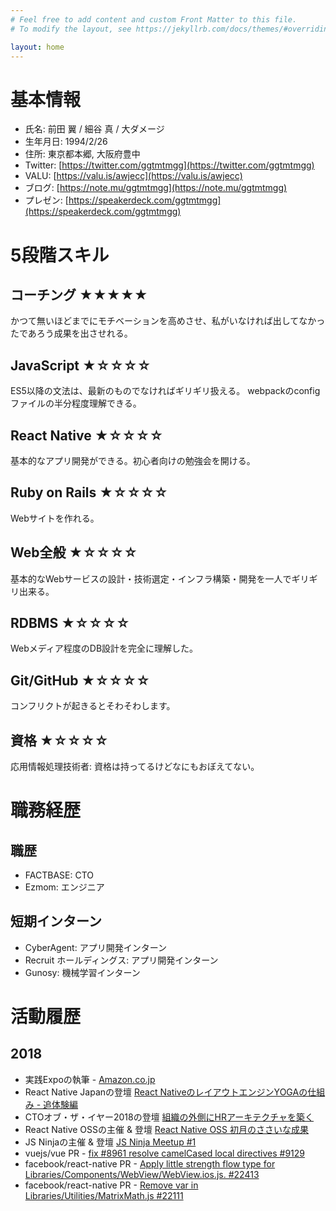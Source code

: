 ```yaml
---
# Feel free to add content and custom Front Matter to this file.
# To modify the layout, see https://jekyllrb.com/docs/themes/#overriding-theme-defaults

layout: home
---
```


基本情報
===

- 氏名: 前田 翼 / 細谷 真 / 大ダメージ
- 生年月日: 1994/2/26
- 住所: 東京都本郷, 大阪府豊中
- Twitter: [https://twitter.com/ggtmtmgg](https://twitter.com/ggtmtmgg)
- VALU: [https://valu.is/awjecc](https://valu.is/awjecc)
- ブログ: [https://note.mu/ggtmtmgg](https://note.mu/ggtmtmgg)
- プレゼン: [https://speakerdeck.com/ggtmtmgg](https://speakerdeck.com/ggtmtmgg)

5段階スキル
===

## コーチング ★★★★★
かつて無いほどまでにモチベーションを高めさせ、私がいなければ出してなかったであろう成果を出させれる。

## JavaScript ★☆☆☆☆
ES5以降の文法は、最新のものでなければギリギリ扱える。
webpackのconfigファイルの半分程度理解できる。

## React Native ★☆☆☆☆
基本的なアプリ開発ができる。初心者向けの勉強会を開ける。

## Ruby on Rails ★☆☆☆☆
Webサイトを作れる。

## Web全般 ★☆☆☆☆
基本的なWebサービスの設計・技術選定・インフラ構築・開発を一人でギリギリ出来る。

## RDBMS ★☆☆☆☆
Webメディア程度のDB設計を完全に理解した。

## Git/GitHub ★☆☆☆☆
コンフリクトが起きるとそわそわします。

## 資格 ★☆☆☆☆
応用情報処理技術者: 資格は持ってるけどなにもおぼえてない。

職務経歴
===

## 職歴 
- FACTBASE: CTO
- Ezmom: エンジニア

## 短期インターン

- CyberAgent: アプリ開発インターン
- Recruit ホールディングス: アプリ開発インターン
- Gunosy: 機械学習インターン


活動履歴
===

## 2018

- 実践Expoの執筆 - [Amazon.co.jp](https://amzn.to/2L7gDXF)
- React Native Japanの登壇 [React NativeのレイアウトエンジンYOGAの仕組み - 追体験編](https://speakerdeck.com/ggtmtmgg/react-nativefalsereiautoenzinyogafalseshi-zu-mi-zhui-ti-yan-bian)
- CTOオブ・ザ・イヤー2018の登壇 [組織の外側にHRアーキテクチャを築く](https://speakerdeck.com/ggtmtmgg/zu-zhi-falsewai-ce-nihrakitekutiyawozhu-ku-ctoobuzaiya2018)
- React Native OSSの主催 & 登壇 [React Native OSS 初月のささいな成果](https://speakerdeck.com/ggtmtmgg/react-native-oss-chu-yue-falsesasainacheng-guo)
- JS Ninjaの主催 & 登壇 [JS Ninja Meetup #1](https://speakerdeck.com/ggtmtmgg/js-ninja-meetup-number-1)
- vuejs/vue PR - [fix #8961 resolve camelCased local directives #9129](https://github.com/vuejs/vue/pull/9129)
- facebook/react-native PR - [Apply little strength flow type for Libraries/Components/WebView/WebView.ios.js. #22413](https://github.com/facebook/react-native/pull/22413)
- facebook/react-native PR - [Remove var in Libraries/Utilities/MatrixMath.js #22111](https://github.com/facebook/react-native/pull/22111)
